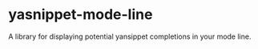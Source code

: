 yasnippet-mode-line
===================

A library for displaying potential yansippet completions in your mode line.